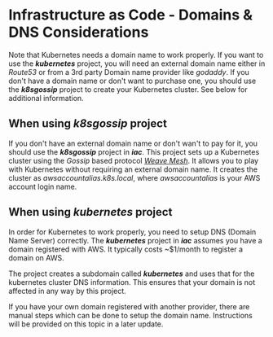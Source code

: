 # Infrastructure as Code - Domains & DNS Considerations

Note that Kubernetes needs a domain name to work properly. If you want to use the ***kubernetes*** project, you will need an external domain name either in *Route53* or from a 3rd party Domain name provider like *godaddy*. If you don't have a domain name or don't want to purchase one, you should use the ***k8sgossip*** project to create your Kubernetes cluster. See below for additional information.

## When using ***k8sgossip*** project

If you don't have an external domain name or don't wan't to pay for it, you should use the ***k8sgossip*** project in ***iac***. This project sets up a Kubernetes cluster using the *Gossip* based protocol *[Weave Mesh](https://github.com/weaveworks/mesh)*. It allows you to play with Kubernetes without requiring an external domain name. It creates the cluster as *awsaccountalias.k8s.local*, where *awsaccountalias* is your AWS account login name.

## When using ***kubernetes*** project

In order for Kubernetes to work properly, you need to setup DNS (Domain Name Server) correctly. The ***kubernetes*** project in ***iac*** assumes you have a domain registered with AWS. It typically costs ~$1/month to register a domain on AWS.

The project creates a subdomain called ***kubernetes*** and uses that for the kubernetes cluster DNS information. This ensures that your domain is not affected in any way by this project.

If you have your own domain registered with another provider, there are manual steps which can be done to setup the domain name. Instructions will be provided on this topic in a later update.
